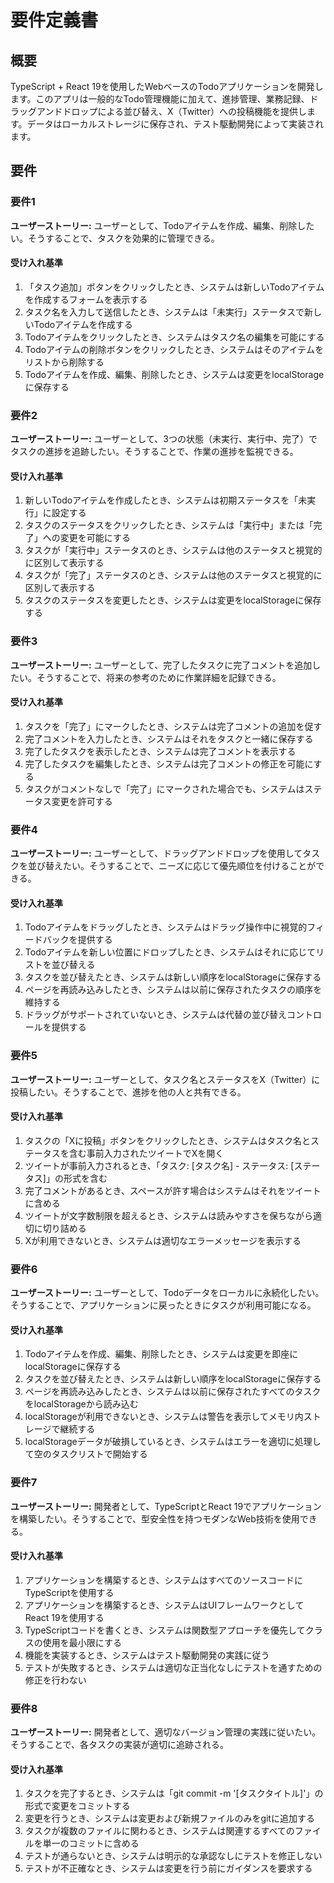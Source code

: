 # 要件定義書

## 概要

TypeScript + React 19を使用したWebベースのTodoアプリケーションを開発します。このアプリは一般的なTodo管理機能に加えて、進捗管理、業務記録、ドラッグアンドドロップによる並び替え、X（Twitter）への投稿機能を提供します。データはローカルストレージに保存され、テスト駆動開発によって実装されます。

## 要件

### 要件1

**ユーザーストーリー:** ユーザーとして、Todoアイテムを作成、編集、削除したい。そうすることで、タスクを効果的に管理できる。

#### 受け入れ基準

1. 「タスク追加」ボタンをクリックしたとき、システムは新しいTodoアイテムを作成するフォームを表示する
2. タスク名を入力して送信したとき、システムは「未実行」ステータスで新しいTodoアイテムを作成する
3. Todoアイテムをクリックしたとき、システムはタスク名の編集を可能にする
4. Todoアイテムの削除ボタンをクリックしたとき、システムはそのアイテムをリストから削除する
5. Todoアイテムを作成、編集、削除したとき、システムは変更をlocalStorageに保存する

### 要件2

**ユーザーストーリー:** ユーザーとして、3つの状態（未実行、実行中、完了）でタスクの進捗を追跡したい。そうすることで、作業の進捗を監視できる。

#### 受け入れ基準

1. 新しいTodoアイテムを作成したとき、システムは初期ステータスを「未実行」に設定する
2. タスクのステータスをクリックしたとき、システムは「実行中」または「完了」への変更を可能にする
3. タスクが「実行中」ステータスのとき、システムは他のステータスと視覚的に区別して表示する
4. タスクが「完了」ステータスのとき、システムは他のステータスと視覚的に区別して表示する
5. タスクのステータスを変更したとき、システムは変更をlocalStorageに保存する

### 要件3

**ユーザーストーリー:** ユーザーとして、完了したタスクに完了コメントを追加したい。そうすることで、将来の参考のために作業詳細を記録できる。

#### 受け入れ基準

1. タスクを「完了」にマークしたとき、システムは完了コメントの追加を促す
2. 完了コメントを入力したとき、システムはそれをタスクと一緒に保存する
3. 完了したタスクを表示したとき、システムは完了コメントを表示する
4. 完了したタスクを編集したとき、システムは完了コメントの修正を可能にする
5. タスクがコメントなしで「完了」にマークされた場合でも、システムはステータス変更を許可する

### 要件4

**ユーザーストーリー:** ユーザーとして、ドラッグアンドドロップを使用してタスクを並び替えたい。そうすることで、ニーズに応じて優先順位を付けることができる。

#### 受け入れ基準

1. Todoアイテムをドラッグしたとき、システムはドラッグ操作中に視覚的フィードバックを提供する
2. Todoアイテムを新しい位置にドロップしたとき、システムはそれに応じてリストを並び替える
3. タスクを並び替えたとき、システムは新しい順序をlocalStorageに保存する
4. ページを再読み込みしたとき、システムは以前に保存されたタスクの順序を維持する
5. ドラッグがサポートされていないとき、システムは代替の並び替えコントロールを提供する

### 要件5

**ユーザーストーリー:** ユーザーとして、タスク名とステータスをX（Twitter）に投稿したい。そうすることで、進捗を他の人と共有できる。

#### 受け入れ基準

1. タスクの「Xに投稿」ボタンをクリックしたとき、システムはタスク名とステータスを含む事前入力されたツイートでXを開く
2. ツイートが事前入力されるとき、「タスク: [タスク名] - ステータス: [ステータス]」の形式を含む
3. 完了コメントがあるとき、スペースが許す場合はシステムはそれをツイートに含める
4. ツイートが文字数制限を超えるとき、システムは読みやすさを保ちながら適切に切り詰める
5. Xが利用できないとき、システムは適切なエラーメッセージを表示する

### 要件6

**ユーザーストーリー:** ユーザーとして、Todoデータをローカルに永続化したい。そうすることで、アプリケーションに戻ったときにタスクが利用可能になる。

#### 受け入れ基準

1. Todoアイテムを作成、編集、削除したとき、システムは変更を即座にlocalStorageに保存する
2. タスクを並び替えたとき、システムは新しい順序をlocalStorageに保存する
3. ページを再読み込みしたとき、システムは以前に保存されたすべてのタスクをlocalStorageから読み込む
4. localStorageが利用できないとき、システムは警告を表示してメモリ内ストレージで継続する
5. localStorageデータが破損しているとき、システムはエラーを適切に処理して空のタスクリストで開始する

### 要件7

**ユーザーストーリー:** 開発者として、TypeScriptとReact 19でアプリケーションを構築したい。そうすることで、型安全性を持つモダンなWeb技術を使用できる。

#### 受け入れ基準

1. アプリケーションを構築するとき、システムはすべてのソースコードにTypeScriptを使用する
2. アプリケーションを構築するとき、システムはUIフレームワークとしてReact 19を使用する
3. TypeScriptコードを書くとき、システムは関数型アプローチを優先してクラスの使用を最小限にする
4. 機能を実装するとき、システムはテスト駆動開発の実践に従う
5. テストが失敗するとき、システムは適切な正当化なしにテストを通すための修正を行わない

### 要件8

**ユーザーストーリー:** 開発者として、適切なバージョン管理の実践に従いたい。そうすることで、各タスクの実装が適切に追跡される。

#### 受け入れ基準

1. タスクを完了するとき、システムは「git commit -m '[タスクタイトル]'」の形式で変更をコミットする
2. 変更を行うとき、システムは変更および新規ファイルのみをgitに追加する
3. タスクが複数のファイルに関わるとき、システムは関連するすべてのファイルを単一のコミットに含める
4. テストが通らないとき、システムは明示的な承認なしにテストを修正しない
5. テストが不正確なとき、システムは変更を行う前にガイダンスを要求する